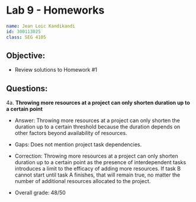 # Lab 9 - Homeworks
```yml
name: Jean Loic Kandikandi
id: 300113025
class: SEG 4105
```
## Objective:
- Review solutions to Homework #1

## Questions:

4a. **Throwing more resources at a project can only shorten duration up to a certain point**
   - Answer: Throwing more resources at a project can only shorten the duration up to a certain threshold because the duration depends on other factors beyond availability of resources.
   - Gaps: Does not mention project task dependencies.
   - Correction: Throwing more resources at a project can only shorten duration up to a certain point as the presence of interdependent tasks introduces a limit to the efficacy of adding more resources. If task B cannot start until task A finishes, that will remain true, no matter the number of additional resources allocated to the project.

   - Overall grade: 48/50
